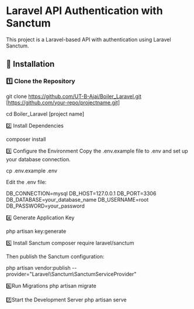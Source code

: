 # Laravel API Authentication with Sanctum

This project is a Laravel-based API with authentication using Laravel Sanctum.

## 🚀 Installation

### 1️⃣ Clone the Repository

git clone https://github.com/UT-B-Ajai/Boiler_Laravel.git  [https://github.com/your-repo/projectname.git]

cd Boiler_Laravel [project name]

2️⃣ Install Dependencies

composer install

3️⃣ Configure the Environment
Copy the .env.example file to .env and set up your database connection.

cp .env.example .env

Edit the .env file:

DB_CONNECTION=mysql
DB_HOST=127.0.0.1
DB_PORT=3306
DB_DATABASE=your_database_name
DB_USERNAME=root
DB_PASSWORD=your_password

4️⃣ Generate Application Key

php artisan key:generate

5️⃣ Install Sanctum
composer require laravel/sanctum

Then publish the Sanctum configuration:

php artisan vendor:publish --provider="Laravel\Sanctum\SanctumServiceProvider"

6️⃣Run Migrations
php artisan migrate

7️⃣Start the Development Server
php artisan serve


